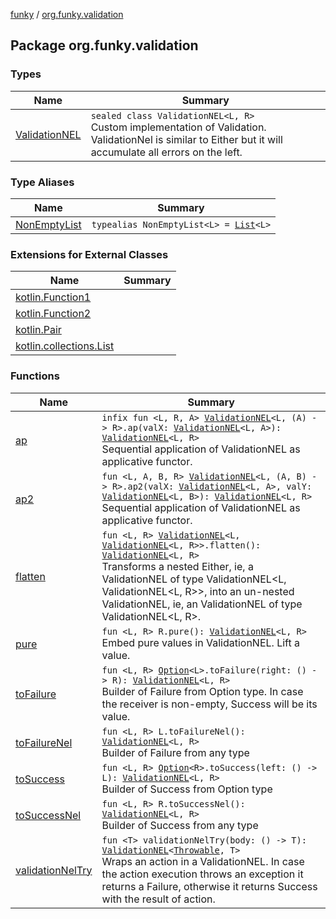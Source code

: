 [funky](../index.md) / [org.funky.validation](.)

## Package org.funky.validation

### Types

| Name | Summary |
|---|---|
| [ValidationNEL](-validation-n-e-l/index.md) | `sealed class ValidationNEL<L, R>`<br>Custom implementation of Validation. ValidationNel is similar to Either but it will accumulate all errors on the left. |

### Type Aliases

| Name | Summary |
|---|---|
| [NonEmptyList](-non-empty-list.md) | `typealias NonEmptyList<L> = `[`List`](https://kotlinlang.org/api/latest/jvm/stdlib/kotlin.collections/-list/index.html)`<L>` |

### Extensions for External Classes

| Name | Summary |
|---|---|
| [kotlin.Function1](kotlin.-function1/index.md) |  |
| [kotlin.Function2](kotlin.-function2/index.md) |  |
| [kotlin.Pair](kotlin.-pair/index.md) |  |
| [kotlin.collections.List](kotlin.collections.-list/index.md) |  |

### Functions

| Name | Summary |
|---|---|
| [ap](ap.md) | `infix fun <L, R, A> `[`ValidationNEL`](-validation-n-e-l/index.md)`<L, (A) -> R>.ap(valX: `[`ValidationNEL`](-validation-n-e-l/index.md)`<L, A>): `[`ValidationNEL`](-validation-n-e-l/index.md)`<L, R>`<br>Sequential application of ValidationNEL as applicative functor. |
| [ap2](ap2.md) | `fun <L, A, B, R> `[`ValidationNEL`](-validation-n-e-l/index.md)`<L, (A, B) -> R>.ap2(valX: `[`ValidationNEL`](-validation-n-e-l/index.md)`<L, A>, valY: `[`ValidationNEL`](-validation-n-e-l/index.md)`<L, B>): `[`ValidationNEL`](-validation-n-e-l/index.md)`<L, R>`<br>Sequential application of ValidationNEL as applicative functor. |
| [flatten](flatten.md) | `fun <L, R> `[`ValidationNEL`](-validation-n-e-l/index.md)`<L, `[`ValidationNEL`](-validation-n-e-l/index.md)`<L, R>>.flatten(): `[`ValidationNEL`](-validation-n-e-l/index.md)`<L, R>`<br>Transforms a nested Either, ie, a ValidationNEL of type ValidationNEL&lt;L, ValidationNEL&lt;L, R&gt;&gt;, into an un-nested ValidationNEL, ie, an ValidationNEL of type ValidationNEL&lt;L, R&gt;. |
| [pure](pure.md) | `fun <L, R> R.pure(): `[`ValidationNEL`](-validation-n-e-l/index.md)`<L, R>`<br>Embed pure values in ValidationNEL. Lift a value. |
| [toFailure](to-failure.md) | `fun <L, R> `[`Option`](../org.funky.option/-option/index.md)`<L>.toFailure(right: () -> R): `[`ValidationNEL`](-validation-n-e-l/index.md)`<L, R>`<br>Builder of Failure from Option type. In case the receiver is non-empty, Success will be its value. |
| [toFailureNel](to-failure-nel.md) | `fun <L, R> L.toFailureNel(): `[`ValidationNEL`](-validation-n-e-l/index.md)`<L, R>`<br>Builder of Failure from any type |
| [toSuccess](to-success.md) | `fun <L, R> `[`Option`](../org.funky.option/-option/index.md)`<R>.toSuccess(left: () -> L): `[`ValidationNEL`](-validation-n-e-l/index.md)`<L, R>`<br>Builder of Success from Option type |
| [toSuccessNel](to-success-nel.md) | `fun <L, R> R.toSuccessNel(): `[`ValidationNEL`](-validation-n-e-l/index.md)`<L, R>`<br>Builder of Success from any type |
| [validationNelTry](validation-nel-try.md) | `fun <T> validationNelTry(body: () -> T): `[`ValidationNEL`](-validation-n-e-l/index.md)`<`[`Throwable`](https://kotlinlang.org/api/latest/jvm/stdlib/kotlin/-throwable/index.html)`, T>`<br>Wraps an action in a ValidationNEL. In case the action execution throws an exception it returns a Failure, otherwise it returns Success with the result of action. |
